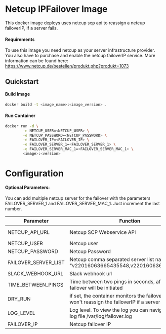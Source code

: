# Netcup IPFailover Image

This docker image deploys uses netcup scp api to reassign a netcup failoverIP, if a server fails.

#### Requirements

To use this image you need netcup as your server infrastructure provider. You also have to purchase and enable the netcup failoverIP service. More information can be found here: https://www.netcup.de/bestellen/produkt.php?produkt=1073

## Quickstart

#### Build Image
```sh
docker build -t <image_name>:<image_version> .
```
#### Run Container
```sh
docker run -d \
        -e NETCUP_USER=<NETCUP_USER> \
        -e NETCUP_PASSWORD=<NETCUP_PASSWORD> \
        -e FAILOVER_IP=<FAILOVER_IP> \
        -e FAILOVER_SERVER_1=<FAILOVER_SERVER_1> \
        -e FAILOVER_SERVER_MAC_1=<FAILOVER_SERVER_MAC_1> \
        <image>:<version>
```

# Configuration
#### Optional Parameters:

You can add multiple netcup server for the failover with the parameters FAILOVER_SERVER_1 and  FAILOVER_SERVER_MAC_1. Just increment the last number.

Parameter | Function| Default Value|
---|---|---|
NETCUP_API_URL |Netcup SCP Webservice API | https://www.vservercontrolpanel.de:443/WSEndUser?wsdlv
NETCUP_USER | Netcup user  | -
NETCUP_PASSWORD | Netcup Password | -
FAILOVER_SERVER_LIST | Netcup comma separated server list name e.g. "v22016063665435548,v22016063665435512"| -
SLACK_WEBHOOK_URL | Slack webhook url | https://hooks.slack.com/services/<TOKEN>
TIME_BETWEEN_PINGS | Time between two pings in seconds, after that, a failover will be initiated | 60
DRY_RUN | if set, the container monitors the failover ip, but won't reassign the failoverIP if a server is down | FALSE
LOG_LEVEL | Log level. To view the log you can navigate to the log file /var/log/failover.log | INFO
FAILOVER_IP | Netcup failover IP | -





